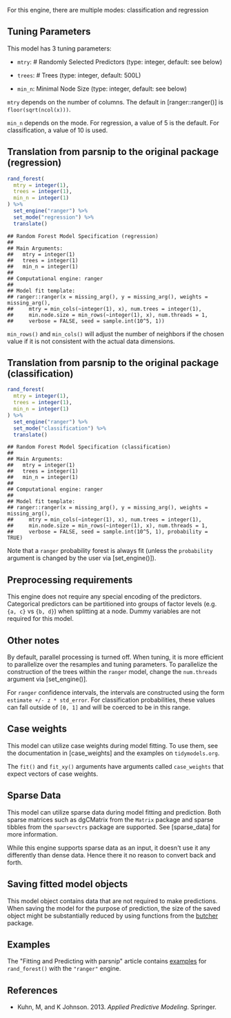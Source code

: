 


For this engine, there are multiple modes: classification and regression

## Tuning Parameters



This model has 3 tuning parameters:

- `mtry`: # Randomly Selected Predictors (type: integer, default: see below)

- `trees`: # Trees (type: integer, default: 500L)

- `min_n`: Minimal Node Size (type: integer, default: see below)

`mtry` depends on the number of columns. The default in [ranger::ranger()] is `floor(sqrt(ncol(x)))`.

`min_n` depends on the mode. For regression, a value of 5 is the default. For classification, a value of 10 is used. 

## Translation from parsnip to the original package (regression)


``` r
rand_forest(
  mtry = integer(1),
  trees = integer(1),
  min_n = integer(1)
) %>%  
  set_engine("ranger") %>% 
  set_mode("regression") %>% 
  translate()
```

```
## Random Forest Model Specification (regression)
## 
## Main Arguments:
##   mtry = integer(1)
##   trees = integer(1)
##   min_n = integer(1)
## 
## Computational engine: ranger 
## 
## Model fit template:
## ranger::ranger(x = missing_arg(), y = missing_arg(), weights = missing_arg(), 
##     mtry = min_cols(~integer(1), x), num.trees = integer(1), 
##     min.node.size = min_rows(~integer(1), x), num.threads = 1, 
##     verbose = FALSE, seed = sample.int(10^5, 1))
```

`min_rows()` and `min_cols()` will adjust the number of neighbors if the chosen value if it is not consistent with the actual data dimensions.

## Translation from parsnip to the original package (classification)


``` r
rand_forest(
  mtry = integer(1),
  trees = integer(1),
  min_n = integer(1)
) %>% 
  set_engine("ranger") %>% 
  set_mode("classification") %>% 
  translate()
```

```
## Random Forest Model Specification (classification)
## 
## Main Arguments:
##   mtry = integer(1)
##   trees = integer(1)
##   min_n = integer(1)
## 
## Computational engine: ranger 
## 
## Model fit template:
## ranger::ranger(x = missing_arg(), y = missing_arg(), weights = missing_arg(), 
##     mtry = min_cols(~integer(1), x), num.trees = integer(1), 
##     min.node.size = min_rows(~integer(1), x), num.threads = 1, 
##     verbose = FALSE, seed = sample.int(10^5, 1), probability = TRUE)
```

Note that a `ranger` probability forest is always fit (unless the `probability` argument is changed by the user via [set_engine()]).

## Preprocessing requirements


This engine does not require any special encoding of the predictors. Categorical predictors can be partitioned into groups of factor levels (e.g. `{a, c}` vs `{b, d}`) when splitting at a node. Dummy variables are not required for this model. 

## Other notes

By default, parallel processing is turned off. When tuning, it is more efficient to parallelize over the resamples and tuning parameters. To parallelize the construction of the trees within the `ranger` model, change the `num.threads` argument via [set_engine()]. 

For `ranger` confidence intervals, the intervals are  constructed using the form `estimate +/- z * std_error`. For  classification probabilities, these values can fall outside of  `[0, 1]` and will be coerced to be in this range.

## Case weights


This model can utilize case weights during model fitting. To use them, see the documentation in [case_weights] and the examples on `tidymodels.org`. 

The `fit()` and `fit_xy()` arguments have arguments called `case_weights` that expect vectors of case weights. 

## Sparse Data


This model can utilize sparse data during model fitting and prediction. Both sparse matrices such as dgCMatrix from the `Matrix` package and sparse tibbles from the `sparsevctrs` package are supported. See [sparse_data] for more information.

While this engine supports sparse data as an input, it doesn't use it any differently than dense data. Hence there it no reason to convert back and forth.

## Saving fitted model objects


This model object contains data that are not required to make predictions. When saving the model for the purpose of prediction, the size of the saved object might be substantially reduced by using functions from the [butcher](https://butcher.tidymodels.org) package.


## Examples 

The "Fitting and Predicting with parsnip" article contains [examples](https://parsnip.tidymodels.org/articles/articles/Examples.html#rand-forest-ranger) for `rand_forest()` with the `"ranger"` engine.

## References

 - Kuhn, M, and K Johnson. 2013. _Applied Predictive Modeling_. Springer.
